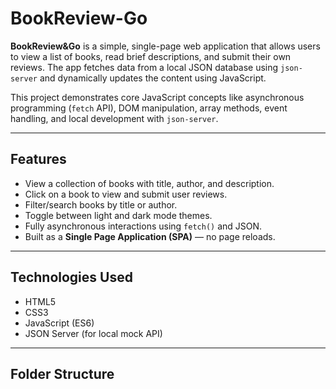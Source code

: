 # BookReview-Go

**BookReview&Go** is a simple, single-page web application that allows users to view a list of books, read brief descriptions, and submit their own reviews. The app fetches data from a local JSON database using `json-server` and dynamically updates the content using JavaScript.

This project demonstrates core JavaScript concepts like asynchronous programming (`fetch` API), DOM manipulation, array methods, event handling, and local development with `json-server`.

---

##  Features

- View a collection of books with title, author, and description.
- Click on a book to view and submit user reviews.
- Filter/search books by title or author.
- Toggle between light and dark mode themes.
- Fully asynchronous interactions using `fetch()` and JSON.
- Built as a **Single Page Application (SPA)** — no page reloads.

---

##  Technologies Used

- HTML5
- CSS3
- JavaScript (ES6)
- JSON Server (for local mock API)

---

##  Folder Structure

